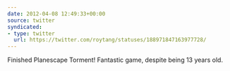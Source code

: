 ```yaml
---
date: 2012-04-08 12:49:33+00:00
source: twitter
syndicated:
- type: twitter
  url: https://twitter.com/roytang/statuses/188971847163977728/
---
```


Finished Planescape Torment! Fantastic game, despite being 13 years old.